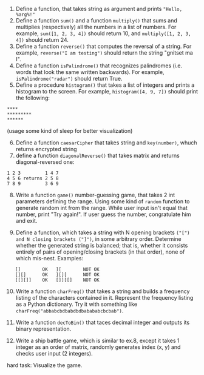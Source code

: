 1. Define a function, that takes string as argument and prints `"Hello, %arg%!"`
2. Define a function `sum()` and a function `multiply()` that sums and multiplies (respectively) all the numbers in a list of numbers. For example, `sum([1, 2, 3, 4])` should return 10, and `multiply([1, 2, 3, 4])` should return 24.
3. Define a function `reverse()` that computes the reversal of a string. For example, `reverse("I am testing")` should return the string "gnitset ma I".
4. Define a function `isPalindrome()` that recognizes palindromes (i.e. words that look the same written backwards). For example, `isPalindrome("radar")` should return True.
5. Define a procedure `histogram()` that takes a list of integers and prints a histogram to the screen. For example, `histogram([4, 9, 7])` should print the following:

```
****
*********
******
```

(usage some kind of sleep for better visualization)

6. Define a function `caesarCipher` that takes string and `key(number)`, whuch returns encrypted string
7. define a function `diagonalReverse()` that takes matrix and returns diagonal-reversed one:

```
1 2 3         1 4 7
4 5 6 returns 2 5 8
7 8 9         3 6 9
```

8. Write a function `game()` number-guessing game, that takes 2 int parameters defining the range. Using some kind of `random` function to generate random int from the range. While user input isn't equal that number, print "Try again!". If user guess the number, congratulate him and exit.

9. Define a function, which takes a string with N opening brackets `("[") and N closing brackets ("]")`, in some arbitrary order.
Determine whether the generated string is balanced; that is, whether it consists entirely of pairs of opening/closing brackets (in that order), none of which mis-nest.
Examples:

```
   []        OK   ][        NOT OK
   [][]      OK   ][][      NOT OK
   [[][]]    OK   []][[]    NOT OK
```

10. Write a function `charFreq()` that takes a string and builds a frequency listing of the characters contained in it. Represent the frequency listing as a Python dictionary. Try it with something like `charFreq("abbabcbdbabdbdbabababcbcbab")`.

11. Write a function `decToBin()` that taces decimal integer and outputs its binary representation.

12. Write a ship battle game, which is similar to ex.8, except it takes 1 integer as an order of matrix, randomly generates index (x, y) and checks user input (2 integers).

hard task: Visualize the game.
